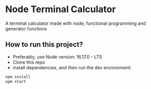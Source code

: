 # Node Terminal Calculator

A terminal calculator made with node, functional programming and generator functions

## How to run this project?
 
* Preferably, use Node version: 16.17.0 - LTS
* Clone this repo
* install dependencies, and then run the dev environment:
```bash
npm install
npm start
```
